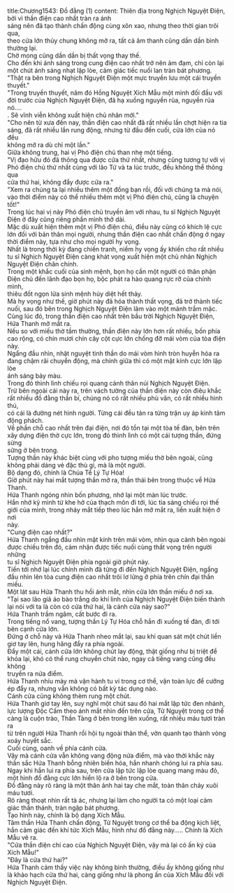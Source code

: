 title:Chương1543: Đồ đằng (1)
content:
Thiên địa trong Nghịch Nguyệt Điện, bởi vì thần điện cao nhất tràn ra ánh<br>sáng nên đã tạo thành chấn động cùng xôn xao, nhưng theo thời gian trôi qua,<br>theo cửa lớn thủy chung không mở ra, tất cả âm thanh cũng dần dần bình<br>thường lại.<br>Chờ mong cũng dần dần bị thất vọng thay thế.<br>Cho đến khi ánh sáng trong cung điện cao nhất trở nên ảm đạm, chỉ còn lại<br>một chút ánh sáng nhạt lập lòe, cảm giác tiếc nuối lan tràn bát phương.<br>"Thật ra bên trong Nghịch Nguyệt Điện một mực truyền lưu một cái truyền<br>thuyết."<br>"Trong truyền thuyết, năm đó Hồng Nguyệt Xích Mẫu một mình đối đầu với<br>đời trước của Nghịch Nguyệt Điện, đã hạ xuống nguyền rủa, nguyền rủa nó....<br>. Sẽ vĩnh viễn không xuất hiện chủ nhân mới."<br>"Cho nên từ xưa đến nay, thần điện cao nhất đã rất nhiều lần chợt hiện ra tia<br>sáng, đã rất nhiều lần rung động, nhưng từ đầu đến cuối, cửa lớn của nó đều<br>không mở ra dù chỉ một lần."<br>Giữa không trung, hai vị Phó điện chủ than nhẹ một tiếng.<br>"Vị đạo hữu đó đã thông qua được cửa thứ nhất, nhưng cũng tương tự với vị<br>Phó điện chủ thứ nhất cùng với lão Tứ và ta lúc trước, đều không thể thông qua<br>cửa thứ hai, không đẩy được cửa ra."<br>"Xem ra chúng ta lại nhiều thêm một đồng bạn rồi, đối với chúng ta mà nói,<br>vào thời điểm này có thể nhiều thêm một vị Phó điện chủ, cũng là chuyện tốt!"<br>Trong lúc hai vị này Phó điện chủ truyền âm với nhau, tu sĩ Nghịch Nguyệt<br>Điện ở đây cũng riêng phần mình thở dài.<br>Mặc dù xuất hiện thêm một vị Phó điện chủ, điều này cũng có khích lệ cực<br>lớn đối với bản thân mọi người, nhưng thần điện cao nhất chấn động ở ngay<br>thời điểm này, tựa như cho mọi người hy vọng.<br>Nhất là trong thời kỳ đang chiến tranh, niềm hy vọng ấy khiến cho rất nhiều<br>tu sĩ Nghịch Nguyệt Điện càng khát vọng xuất hiện một chủ nhân Nghịch<br>Nguyệt Điện chân chính.<br>Trong một khắc cuối của sinh mệnh, bọn họ cần một người có thân phận<br>Điện chủ đến lãnh đạo bọn họ, bộc phát ra hào quang rực rỡ của chính mình,<br>thiêu đốt ngọn lửa sinh mệnh hủy diệt hết thảy.<br>Mà hy vọng như thế, giờ phút này đã hóa thành thất vọng, đã trở thành tiếc<br>nuối, sau đó bên trong Nghịch Nguyệt Điện lâm vào một mảnh trầm mặc.<br>Cùng lúc đó, trong thần điện cao nhất trên bầu trời Nghịch Nguyệt Điện,<br>Hứa Thanh mở mắt ra.<br>Nếu so với miếu thờ tầm thường, thần điện này lớn hơn rất nhiều, bốn phía<br>cao rộng, có chín mươi chín cây cột cực lớn chống đỡ mái vòm của tòa điện<br>này.<br>Ngẩng đầu nhìn, nhật nguyệt tinh thần do mái vòm hình tròn huyễn hóa ra<br>đang chậm rãi chuyển động, mà chính giữa thì có một mặt kính cực lớn lập lòe<br>ánh sáng bảy màu.<br>Trong đó thình lình chiếu rọi quang cảnh thân núi Nghịch Nguyệt Điện.<br>Trừ bên ngoài cái này ra, trên vách tường của thần điện này còn điêu khắc<br>rất nhiều đồ đằng thần bí, chúng nó có rất nhiều phù văn, có rất nhiều hình thú,<br>có cái là đường nét hình người. Từng cái đều tản ra từng trận uy áp kinh tâm<br>động phách.<br>Về phần chỗ cao nhất trên đại điện, nơi đó tồn tại một tòa tế đàn, bên trên<br>xây dựng điện thờ cực lớn, trong đó thình lình có một cái tượng thần, đứng sừng<br>sững ở bên trong.<br>Tượng thần này khác biệt cùng với pho tượng miếu thờ bên ngoài, cũng<br>không phải dáng vẻ đặc thù gì, mà là một người.<br>Bộ dạng đó, chính là Chúa Tể Lý Tự Hóa!<br>Giờ phút này hai mắt tượng thần mở ra, thần thái bên trong thuộc về Hứa<br>Thanh.<br>Hứa Thanh ngóng nhìn bốn phương, nhớ lại một màn lúc trước.<br>Hắn nhớ kỹ mình từ khe hở của thạch môn đi tới, lúc tia sáng chiếu rọi thế<br>giới của mình, trong nháy mắt tiếp theo lúc hắn mở mắt ra, liền xuất hiện ở nơi<br>này.<br>"Cung điện cao nhất?"<br>Hứa Thanh ngẩng đầu nhìn mặt kính trên mái vòm, nhìn qua cảnh bên ngoài<br>được chiếu trên đó, cảm nhận được tiếc nuối cùng thất vọng trên người những<br>tu sĩ Nghịch Nguyệt Điện phía ngoài giờ phút này.<br>Tiến tới nhớ lại lúc chính mình đã từng đi đến Nghịch Nguyệt Điện, ngẩng<br>đầu nhìn lên tòa cung điện cao nhất trôi lơ lửng ở phía trên chín đại thần miếu.<br>Một lát sau Hứa Thanh thu hồi ánh mắt, nhìn cửa lớn thần miếu ở nơi xa.<br>"Tại sao lão giả áo bào trắng do khí linh của Nghịch Nguyệt Điện biến thành<br>lại nói với ta là còn có cửa thứ hai, là cánh cửa này sao?"<br>Hứa Thanh trầm ngâm, cất bước đi ra.<br>Trong tiếng nổ vang, tượng thần Lý Tự Hóa chỗ hắn đi xuống tế đàn, đi tới<br>bên cạnh cửa lớn.<br>Đứng ở chỗ này và Hứa Thanh nheo mắt lại, sau khi quan sát một chút liền<br>giơ tay lên, hung hăng đẩy ra phía ngoài.<br>Đẩy một cái, cánh cửa lớn không chút lay động, thật giống như bị triệt để<br>khóa lại, khó có thể rung chuyển chút nào, ngay cả tiếng vang cũng đều không<br>truyền ra nửa điểm.<br>Hứa Thanh nhíu mày mà vận hành tu vi trong cơ thể, vận toàn lực để cưỡng<br>ép đẩy ra, nhưng vẫn không có bất kỳ tác dụng nào.<br>Cánh cửa cũng không thèm rung một chút.<br>Hứa Thanh giơ tay lên, suy nghĩ một chút sau đó hai mắt lập tức đen nhánh,<br>lực lượng Độc Cấm theo ánh mắt nhìn đến trên cửa, Tử Nguyệt trong cơ thể<br>càng là cuộn trào, Thần Tàng ở bên trong lên xuống, rất nhiều máu tươi tràn ra<br>từ trên người Hứa Thanh rồi hội tụ ngoài thân thể, vờn quanh tạo thành vòng<br>xoáy huyết sắc.<br>Cuối cùng, oanh về phía cánh cửa.<br>Vậy mà cánh cửa vẫn không vang động nửa điểm, mà vào thời khắc này<br>thần sắc Hứa Thanh bỗng nhiên biến hóa, hắn nhanh chóng lui ra phía sau.<br>Ngay khi hắn lui ra phía sau, trên cửa lập tức lập lòe quang mang màu đỏ,<br>một hình đồ đằng cực lớn hiển lộ ra ở bên trong cửa.<br>Đồ đằng này rõ ràng là một thân ảnh hai tay che mắt, toàn thân chảy xuôi<br>máu tươi.<br>Rõ ràng thoạt nhìn rất tà ác, nhưng lại làm cho người ta có một loại cảm<br>giác thần thánh, tràn ngập bát phương.<br>Tạo hình này, chính là bộ dạng Xích Mẫu.<br>Tâm thần Hứa Thanh chấn động, Tử Nguyệt trong cơ thể ba động kịch liệt,<br>hắn cảm giác đến khí tức Xích Mẫu, hình như đồ đằng này..... Chính là Xích<br>Mẫu vẽ ra.<br>"Cửa thần điện chí cao của Nghịch Nguyệt Điện, vậy mà lại có ấn ký của<br>Xích Mẫu!"<br>"Đây là cửa thứ hai?"<br>Hứa Thanh cảm thấy việc này không bình thường, điều ấy không giống như<br>là khảo hạch cửa thứ hai, càng giống như là phong ấn của Xích Mẫu đối với<br>Nghịch Nguyệt Điện.